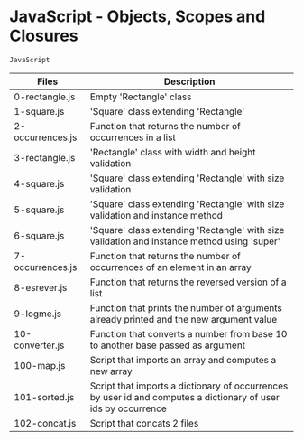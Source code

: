 # JavaScript - Objects, Scopes and Closures
`JavaScript`

| Files                      | Description           |
| -------------------------- | --------------------- |
| 0-rectangle.js             | Empty 'Rectangle' class |
| 1-square.js                | 'Square' class extending 'Rectangle' |
| 2-occurrences.js           | Function that returns the number of occurrences in a list |
| 3-rectangle.js             | 'Rectangle' class with width and height validation |
| 4-square.js                | 'Square' class extending 'Rectangle' with size validation |
| 5-square.js                | 'Square' class extending 'Rectangle' with size validation and instance method |
| 6-square.js                | 'Square' class extending 'Rectangle' with size validation and instance method using 'super' |
| 7-occurrences.js           | Function that returns the number of occurrences of an element in an array |
| 8-esrever.js               | Function that returns the reversed version of a list |
| 9-logme.js                 | Function that prints the number of arguments already printed and the new argument value |
| 10-converter.js            | Function that converts a number from base 10 to another base passed as argument |
| 100-map.js                 | Script that imports an array and computes a new array |
| 101-sorted.js              | Script that imports a dictionary of occurrences by user id and computes a dictionary of user ids by occurrence |
| 102-concat.js              | Script that concats 2 files |
